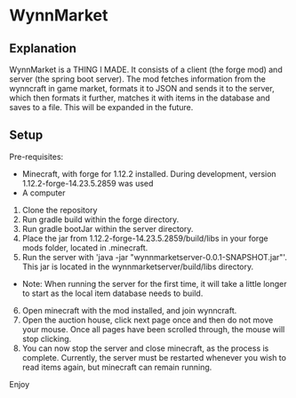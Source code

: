 # WynnMarket

## Explanation

WynnMarket is a THING I MADE. It consists of a client (the forge mod) and server (the spring boot server). The mod fetches information from the wynncraft in game market, formats it to JSON and sends it to the server, which then formats it further, matches it with items in the database and saves to a file. This will be expanded in the future.

## Setup
Pre-requisites:
- Minecraft, with forge for 1.12.2 installed. During development, version 1.12.2-forge-14.23.5.2859 was used
- A computer

1. Clone the repository
2. Run gradle build within the forge directory.
3. Run gradle bootJar within the server directory.
4. Place the jar from 1.12.2-forge-14.23.5.2859/build/libs in your forge mods folder, located in .minecraft.
5. Run the server with 'java -jar "wynnmarketserver-0.0.1-SNAPSHOT.jar"'. This jar is located in the wynnmarketserver/build/libs directory.
- Note: When running the server for the first time, it will take a little longer to start as the local item database needs to build.

6. Open minecraft with the mod installed, and join wynncraft.
7. Open the auction house, click next page once and then do not move your mouse. Once all pages have been scrolled through, the mouse will stop clicking.
9. You can now stop the server and close minecraft, as the process is complete. Currently, the server must be restarted whenever you wish to read items again, but minecraft can remain running.

Enjoy
